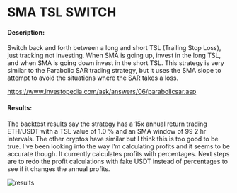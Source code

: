 # SMA TSL SWITCH

#### Description:

Switch back and forth between a long and short TSL (Trailing Stop Loss), just tracking not investing. When SMA is going up, invest in the long TSL, and when SMA is going down invest in the short TSL. This strategy is very similar to the Parabolic SAR trading strategy, but it uses the SMA slope to attempt to avoid the situations where the SAR takes a loss.

https://www.investopedia.com/ask/answers/06/parabolicsar.asp


#### Results:

The backtest results say the strategy has a 15x annual return trading ETH/USDT with a TSL value of 1.0 % and an SMA window of 99 2 hr intervals. The other cryptos have similar but I think this is too good to be true. I've been looking into the way I'm calculating profits and it seems to be accurate though. It currently calculates profits with percentages. Next steps are to redo the profit calculations with fake USDT instead of percentages to see if it changes the annual profits.


![results](https://github.com/PopeyedLocket/sma-tsl-switch/blob/master/images/asset-BTC_x-1_w-100.png?raw=true "Results")


